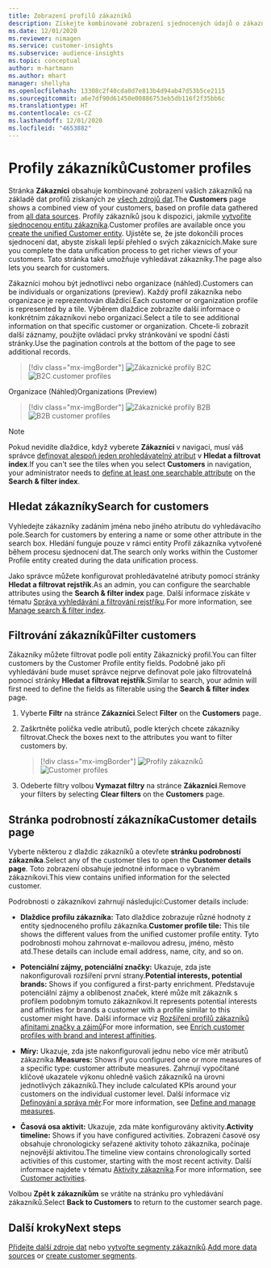 ```yaml
---
title: Zobrazení profilů zákazníků
description: Získejte kombinované zobrazení sjednocených údajů o zákaznících.
ms.date: 12/01/2020
ms.reviewer: nimagen
ms.service: customer-insights
ms.subservice: audience-insights
ms.topic: conceptual
author: m-hartmann
ms.author: mhart
manager: shellyha
ms.openlocfilehash: 13308c2f40cda0d7e813b4d94ab47d53b5ce2115
ms.sourcegitcommit: a6e7df90d61450e00886753eb5db116f2f35bb6c
ms.translationtype: HT
ms.contentlocale: cs-CZ
ms.lasthandoff: 12/01/2020
ms.locfileid: "4653882"
---
```

# <a name="customer-profiles"></a><span data-ttu-id="dc438-103">Profily zákazníků</span><span class="sxs-lookup"><span data-stu-id="dc438-103">Customer profiles</span></span>

<span data-ttu-id="dc438-104">Stránka **Zákazníci** obsahuje kombinované zobrazení vašich zákazníků na základě dat profilů získaných ze [všech zdrojů dat](data-sources.md).</span><span class="sxs-lookup"><span data-stu-id="dc438-104">The **Customers** page shows a combined view of your customers, based on profile data gathered from [all data sources](data-sources.md).</span></span> <span data-ttu-id="dc438-105">Profily zákazníků jsou k dispozici, jakmile [vytvoříte sjednocenou entitu zákazníka](data-unification.md).</span><span class="sxs-lookup"><span data-stu-id="dc438-105">Customer profiles are available once you [create the unified Customer entity](data-unification.md).</span></span> <span data-ttu-id="dc438-106">Ujistěte se, že jste dokončili proces sjednocení dat, abyste získali lepší přehled o svých zákaznících.</span><span class="sxs-lookup"><span data-stu-id="dc438-106">Make sure you complete the data unification process to get richer views of your customers.</span></span> <span data-ttu-id="dc438-107">Tato stránka také umožňuje vyhledávat zákazníky.</span><span class="sxs-lookup"><span data-stu-id="dc438-107">The page also lets you search for customers.</span></span>

<span data-ttu-id="dc438-108">Zákazníci mohou být jednotlivci nebo organizace (náhled).</span><span class="sxs-lookup"><span data-stu-id="dc438-108">Customers can be individuals or organizations (preview).</span></span> <span data-ttu-id="dc438-109">Každý profil zákazníka nebo organizace je reprezentován dlaždicí.</span><span class="sxs-lookup"><span data-stu-id="dc438-109">Each customer or organization profile is represented by a tile.</span></span> <span data-ttu-id="dc438-110">Výběrem dlaždice zobrazíte další informace o konkrétním zákazníkovi nebo organizaci.</span><span class="sxs-lookup"><span data-stu-id="dc438-110">Select a tile to see additional information on that specific customer or organization.</span></span> <span data-ttu-id="dc438-111">Chcete-li zobrazit další záznamy, použijte ovládací prvky stránkování ve spodní části stránky.</span><span class="sxs-lookup"><span data-stu-id="dc438-111">Use the pagination controls at the bottom of the page to see additional records.</span></span>

> [!div class="mx-imgBorder"] 
> <span data-ttu-id="dc438-112">![Zákaznické profily B2C](media/profiles-customers.png "Zákaznické profily B2C")</span><span class="sxs-lookup"><span data-stu-id="dc438-112">![B2C customer profiles](media/profiles-customers.png "B2C customer profiles")</span></span>

<span data-ttu-id="dc438-113">Organizace (Náhled)</span><span class="sxs-lookup"><span data-stu-id="dc438-113">Organizations (Preview)</span></span>
> [!div class="mx-imgBorder"] 
> <span data-ttu-id="dc438-114">![Zákaznické profily B2B](media/profile-customers-b2b.png "Zákaznické profily B2B")</span><span class="sxs-lookup"><span data-stu-id="dc438-114">![B2B customer profiles](media/profile-customers-b2b.png "B2B customer profiles")</span></span>

> [!NOTE]
> <span data-ttu-id="dc438-115">Pokud nevidíte dlaždice, když vyberete **Zákazníci** v navigaci, musí váš správce [definovat alespoň jeden prohledávatelný atribut](search-filter-index.md) v **Hledat a filtrovat index**.</span><span class="sxs-lookup"><span data-stu-id="dc438-115">If you can't see the tiles when you select **Customers** in navigation, your administrator needs to [define at least one searchable attribute](search-filter-index.md) on the **Search & filter index**.</span></span>

## <a name="search-for-customers"></a><span data-ttu-id="dc438-116">Hledat zákazníky</span><span class="sxs-lookup"><span data-stu-id="dc438-116">Search for customers</span></span>

<span data-ttu-id="dc438-117">Vyhledejte zákazníky zadáním jména nebo jiného atributu do vyhledávacího pole.</span><span class="sxs-lookup"><span data-stu-id="dc438-117">Search for customers by entering a name or some other attribute in the search box.</span></span> <span data-ttu-id="dc438-118">Hledání funguje pouze v rámci entity Profil zákazníka vytvořené během procesu sjednocení dat.</span><span class="sxs-lookup"><span data-stu-id="dc438-118">The search only works within the Customer Profile entity created during the data unification process.</span></span>

<span data-ttu-id="dc438-119">Jako správce můžete konfigurovat prohledávatelné atributy pomocí stránky **Hledat a filtrovat rejstřík**.</span><span class="sxs-lookup"><span data-stu-id="dc438-119">As an admin, you can configure the searchable attributes using the **Search & filter index** page.</span></span> <span data-ttu-id="dc438-120">Další informace získáte v tématu [Správa vyhledávání a filtrování rejstříku](search-filter-index.md).</span><span class="sxs-lookup"><span data-stu-id="dc438-120">For more information, see [Manage search & filter index](search-filter-index.md).</span></span>

## <a name="filter-customers"></a><span data-ttu-id="dc438-121">Filtrování zákazníků</span><span class="sxs-lookup"><span data-stu-id="dc438-121">Filter customers</span></span>

<span data-ttu-id="dc438-122">Zákazníky můžete filtrovat podle polí entity Zákaznický profil.</span><span class="sxs-lookup"><span data-stu-id="dc438-122">You can filter customers by the Customer Profile entity fields.</span></span> <span data-ttu-id="dc438-123">Podobně jako při vyhledávání bude muset správce nejprve definovat pole jako filtrovatelná pomocí stránky **Hledat a filtrovat rejstřík**.</span><span class="sxs-lookup"><span data-stu-id="dc438-123">Similar to search, your admin will first need to define the fields as filterable using the **Search & filter index** page.</span></span>

1. <span data-ttu-id="dc438-124">Vyberte **Filtr** na stránce **Zákazníci**.</span><span class="sxs-lookup"><span data-stu-id="dc438-124">Select **Filter** on the **Customers** page.</span></span>

2. <span data-ttu-id="dc438-125">Zaškrtněte políčka vedle atributů, podle kterých chcete zákazníky filtrovat.</span><span class="sxs-lookup"><span data-stu-id="dc438-125">Check the boxes next to the attributes you want to filter customers by.</span></span>

   > [!div class="mx-imgBorder"] 
   > <span data-ttu-id="dc438-126">![Profily zákazníků](media/profiles-customers3.png "Profily zákazníků")</span><span class="sxs-lookup"><span data-stu-id="dc438-126">![Customer profiles](media/profiles-customers3.png "Customer profiles")</span></span>

3. <span data-ttu-id="dc438-127">Odeberte filtry volbou **Vymazat filtry** na stránce **Zákazníci**.</span><span class="sxs-lookup"><span data-stu-id="dc438-127">Remove your filters by selecting **Clear filters** on the **Customers** page.</span></span>

##  <a name="customer-details-page"></a><span data-ttu-id="dc438-128">Stránka podrobností zákazníka</span><span class="sxs-lookup"><span data-stu-id="dc438-128">Customer details page</span></span>

<span data-ttu-id="dc438-129">Vyberte některou z dlaždic zákazníků a otevřete **stránku podrobností zákazníka**.</span><span class="sxs-lookup"><span data-stu-id="dc438-129">Select any of the customer tiles to open the **Customer details page**.</span></span> <span data-ttu-id="dc438-130">Toto zobrazení obsahuje jednotné informace o vybraném zákazníkovi.</span><span class="sxs-lookup"><span data-stu-id="dc438-130">This view contains unified information for the selected customer.</span></span>

<span data-ttu-id="dc438-131">Podrobnosti o zákazníkovi zahrnují následující:</span><span class="sxs-lookup"><span data-stu-id="dc438-131">Customer details include:</span></span>

-   <span data-ttu-id="dc438-132">**Dlaždice profilu zákazníka:** Tato dlaždice zobrazuje různé hodnoty z entity sjednoceného profilu zákazníka.</span><span class="sxs-lookup"><span data-stu-id="dc438-132">**Customer profile tile:** This tile shows the different values from the unified customer profile entity.</span></span> <span data-ttu-id="dc438-133">Tyto podrobnosti mohou zahrnovat e-mailovou adresu, jméno, město atd.</span><span class="sxs-lookup"><span data-stu-id="dc438-133">These details can include email address, name, city, and so on.</span></span> 

-   <span data-ttu-id="dc438-134">**Potenciální zájmy, potenciální značky:** Ukazuje, zda jste nakonfigurovali rozšíření první strany.</span><span class="sxs-lookup"><span data-stu-id="dc438-134">**Potential interests, potential brands:** Shows if you configured a first-party enrichment.</span></span> <span data-ttu-id="dc438-135">Představuje potenciální zájmy a oblíbenost značek, které může mít zákazník s profilem podobným tomuto zákazníkovi.</span><span class="sxs-lookup"><span data-stu-id="dc438-135">It represents potential interests and affinities for brands a customer with a profile similar to this customer might have.</span></span> <span data-ttu-id="dc438-136">Další informace viz [Rozšíření profilů zákazníků afinitami značky a zájmů](enrichment-microsoft-graph.md)</span><span class="sxs-lookup"><span data-stu-id="dc438-136">For more information, see [Enrich customer profiles with brand and interest affinities](enrichment-microsoft-graph.md).</span></span>

-   <span data-ttu-id="dc438-137">**Míry:** Ukazuje, zda jste nakonfigurovali jednu nebo více měr atributů zákazníka.</span><span class="sxs-lookup"><span data-stu-id="dc438-137">**Measures:** Shows if you configured one or more measures of a specific type: customer attribute measures.</span></span> <span data-ttu-id="dc438-138">Zahrnují vypočítané klíčové ukazatele výkonu ohledně vašich zákazníků na úrovni jednotlivých zákazníků.</span><span class="sxs-lookup"><span data-stu-id="dc438-138">They include calculated KPIs around your customers on the individual customer level.</span></span> <span data-ttu-id="dc438-139">Další informace viz [Definování a správa měr](measures.md).</span><span class="sxs-lookup"><span data-stu-id="dc438-139">For more information, see [Define and manage measures](measures.md).</span></span>

-   <span data-ttu-id="dc438-140">**Časová osa aktivit:** Ukazuje, zda máte konfigurovány aktivity.</span><span class="sxs-lookup"><span data-stu-id="dc438-140">**Activity timeline:** Shows if you have configured activities.</span></span> <span data-ttu-id="dc438-141">Zobrazení časové osy obsahuje chronologicky seřazené aktivity tohoto zákazníka, počínaje nejnovější aktivitou.</span><span class="sxs-lookup"><span data-stu-id="dc438-141">The timeline view contains chronologically sorted activities of this customer, starting with the most recent activity.</span></span> <span data-ttu-id="dc438-142">Další informace najdete v tématu [Aktivity zákazníka](activities.md).</span><span class="sxs-lookup"><span data-stu-id="dc438-142">For more information, see [Customer activities](activities.md).</span></span>

<span data-ttu-id="dc438-143">Volbou **Zpět k zákazníkům** se vrátíte na stránku pro vyhledávání zákazníků.</span><span class="sxs-lookup"><span data-stu-id="dc438-143">Select **Back to Customers** to return to the customer search page.</span></span>

## <a name="next-steps"></a><span data-ttu-id="dc438-144">Další kroky</span><span class="sxs-lookup"><span data-stu-id="dc438-144">Next steps</span></span>

<span data-ttu-id="dc438-145">[Přidejte další zdroje dat](data-sources.md) nebo [vytvořte segmenty zákazníků](segments.md).</span><span class="sxs-lookup"><span data-stu-id="dc438-145">[Add more data sources](data-sources.md) or [create customer segments](segments.md).</span></span>
